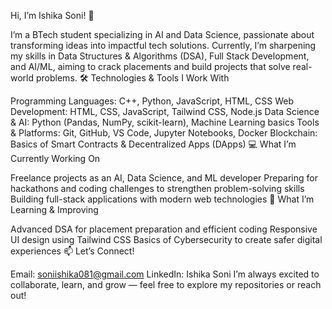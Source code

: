 Hi, I’m Ishika Soni! 👋

I’m a BTech student specializing in AI and Data Science, passionate about transforming ideas into impactful tech solutions. Currently, I’m sharpening my skills in Data Structures & Algorithms (DSA), Full Stack Development, and AI/ML, aiming to crack placements and build projects that solve real-world problems.
🛠️ Technologies & Tools I Work With

Programming Languages: C++, Python, JavaScript, HTML, CSS
Web Development: HTML, CSS, JavaScript, Tailwind CSS, Node.js
Data Science & AI: Python (Pandas, NumPy, scikit-learn), Machine Learning basics
Tools & Platforms: Git, GitHub, VS Code, Jupyter Notebooks, Docker
Blockchain: Basics of Smart Contracts & Decentralized Apps (DApps)
💻 What I’m Currently Working On

Freelance projects as an AI, Data Science, and ML developer
Preparing for hackathons and coding challenges to strengthen problem-solving skills
Building full-stack applications with modern web technologies
🌱 What I’m Learning & Improving

Advanced DSA for placement preparation and efficient coding
Responsive UI design using Tailwind CSS
Basics of Cybersecurity to create safer digital experiences
📫 Let’s Connect!

Email: soniishika081@gmail.com
LinkedIn: Ishika Soni
I’m always excited to collaborate, learn, and grow — feel free to explore my repositories or reach out!

